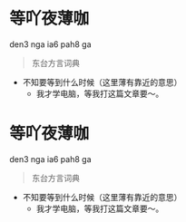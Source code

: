 # 等吖夜薄咖
den3 nga ia6 pah8 ga
> 东台方言词典
- 不知要等到什么时候（这里薄有靠近的意思）
  - 我才学电脑，等我打这篇文章要～。

# 等吖夜薄咖
den3 nga ia6 pah8 ga
> 东台方言词典
- 不知要等到什么时候（这里薄有靠近的意思）
  - 我才学电脑，等我打这篇文章要～。
